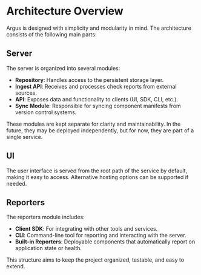 # Architecture Overview

Argus is designed with simplicity and modularity in mind. The architecture consists of the following main parts:

## Server

The server is organized into several modules:

- **Repository**: Handles access to the persistent storage layer.
- **Ingest API**: Receives and processes check reports from external sources.
- **API**: Exposes data and functionality to clients (UI, SDK, CLI, etc.).
- **Sync Module**: Responsible for syncing component manifests from version control systems.

These modules are kept separate for clarity and maintainability. In the future, they may be deployed independently, but for now, they are part of a single service.

## UI

The user interface is served from the root path of the service by default, making it easy to access. Alternative hosting options can be supported if needed.

## Reporters

The reporters module includes:
- **Client SDK**: For integrating with other tools and services.
- **CLI**: Command-line tool for reporting and interacting with the server.
- **Built-in Reporters**: Deployable components that automatically report on application state or health.

This structure aims to keep the project organized, testable, and easy to extend.
